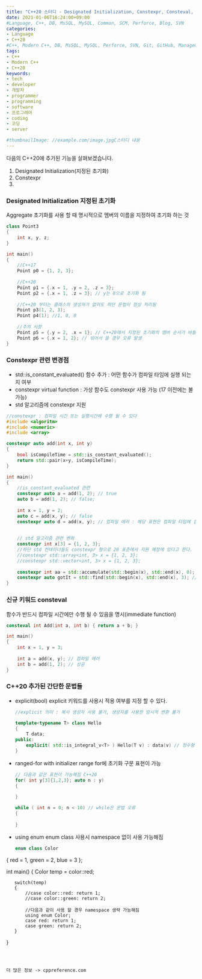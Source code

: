```yaml
---
title: "C++20 스터디 - Designated Initialization, Constexpr, Consteval, etc..[5]"
date: 2021-01-06T16:24:00+09:00
#Language, C++, DB, MsSQL, MySQL, Common, SCM, Perforce, Blog, SVN
categories:
- Language
- C++20
#C++, Modern C++, DB, MsSQL, MySQL, Perforce, SVN, Git, GitHub, Management, Blog, Hugo, Architecture
tags:
- C++
- Modern C++
- C++20
keywords:
- tech
- developer
- 개발자
- programmer
- programming
- software
- 프로그래머
- coding
- 코딩
- server

#thumbnailImage: //example.com/image.jpgC스터디 내용
---
```


다음의 C++20에 추가된 기능을 살펴보겠습니다.

1. Designated Initialization(지정된 초기화)
2. Constexpr
3. 

<!--more-->

### Designated Initialization 지정된 초기화

Aggregate 초기화를 사용 할 때 명시적으로 멤버의 이름을 지정하여 초기화 하는 것

```c++
class Point3
{
    int x, y, z;
}

int main()
{
    //C++17
    Point p0 = {1, 2, 3};
    
    //C++20
    Point p1 = {.x = 1, .y = 2, .z = 3};
    Point p2 = {.x = 1, .z = 3}; // y는 0으로 초기화 됨
    
    //C++20 부터는 클래스의 생성자가 없어도 하단 문법이 정상 처리됨
    Point p3(1, 2, 3);
    Point p4(1); //1, 0, 0
    
    //주의 사항
    Point p5 = {.y = 2, .x = 1}; // C++20에서 지정된 초기화의 멤버 순서가 바뀔 경우 오류 발생
    Point p6 = {.x = 1, 2}; // 섞어서 쓸 경우 오류 발생
}
```



### Constexpr 관련 변경점

- std::is_constant_evaluated() 함수 추가 : 어떤 함수가 컴파일 타임에 실행 되는지 여부
- constexpr virtual function : 가상 함수도 constexpr 사용 가능 (17 이전에는 불가능)
- std 알고리즘에 constexpr 지원

```c++
//constexpr : 컴파일 시간 또는 실행시간에 수행 될 수 있다
#include <algoritm>
#include <numeric>
#include <array>

constexpr auto add(int x, int y)
{
    bool isCompileTime = std::is_constant_evaluated();
    return std::pair(x+y, isCompileTime);
}

int main()
{
    //is_constant_evaluated 관련
    constexpr auto a = add(1, 2); // true
    auto b = add(1, 2); // false;
    
    int x = 1, y = 2;
  	auto c = add(x, y); // false
    constexpr auto d = add(x, y); // 컴파일 에러 : 해당 표현은 컴파일 타임에 실행 될 수 없기에 constexpr를 제거해야 한다.
    
    
    // std 알고리즘 관련 변화
    constexpr int x[3] = {1, 2, 3};
    //하단 std 컨테이너들도 constexpr 형으로 20 표준에서 지원 예정에 있다고 한다. 현재(2021-1-6)까지 아직 오류 발생
    //constexpr std::array<int, 3> x = {1, 2, 3};
    //constexpr std::vector<int, 3> x = {1, 2, 3};
    
    constexpr int aa = std::accumulate(std::begin(x), std::end(x), 0); // std 알고리즘이 컴파일 타임에 계산되어 성능 최적화가 가능
    constexpr auto gotIt = std::find(std::begin(x), std::end(x), 3); // std 알고리즘이 컴파일 타임에 계산되어 성능 최적화가 가능
}

```



### 신규 키워드 consteval

함수가 반드시 컴파일 시간에만 수행 될 수 있음을 명시(immediate function)

```c++
consteval int Add(int a, int b) { return a + b; }

int main()
{
    int x = 1, y = 3;
    
    int a = add(x, y); // 컴파일 에러
    int b = add(1, 2); // 성공
}
```



### C++20 추가된 간단한 문법들

- explicit(bool)
   explicit 키워드를 사용시 적용 여부를 지정 할 수 있다.

   ```c++
   //explicit 의미 : 복사 생성자 사용 불가, 생성자를 사용한 암시적 변환 불가
   
   template<typename T> class Hello
   {
       T data;
   public:
       explicit( std::is_integral_v<T> ) Hello(T v) : data(v) // 정수형 일 때만 explicit가 적용되도록 구현 가능
   }
   ```

   

- ranged-for with initializer
   range for에 초기화 구문 표현이 가능

   ```c++
   // 다음과 같은 표현이 가능해짐 C++20
   for( int y[3]{1,2,3}; auto n : y)
   {
       
   }
   
   while ( int n = 0; n < 10) // while은 문법 오류
   {
       
   }
   ```

   

- using enum
enum class 사용시 namespace 없이 사용 가능해짐
   
   ```c++
   enum class Color
{
    	red = 1,
       green = 2,
       blue = 3
   };
   
   int main()
   {
       Color temp = color::red;
       
       switch(temp)
       {
           //case color::red: return 1;
           //case color::green: return 2;
             
           //다음과 같이 사용 할 경우 namespace 생략 가능해짐
           using enum Color;
           case red: return 1;
           case green: return 2;
       }
   }
   ```
   
   

더 많은 정보 -> cppreference.com



